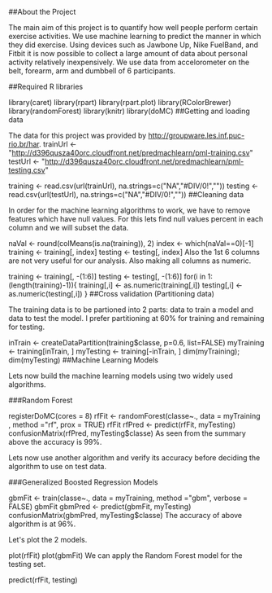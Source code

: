 ##About the Project

The main aim of this project is to quantify how well people perform certain exercise activities. We use machine learning to predict the manner in which they did exercise. Using devices such as Jawbone Up, Nike FuelBand, and Fitbit it is now possible to collect a large amount of data about personal activity relatively inexpensively. We use data from accelorometer on the belt, forearm, arm and dumbbell of 6 participants.

##Required R libraries

library(caret)
library(rpart)
library(rpart.plot)
library(RColorBrewer)
library(randomForest)
library(knitr)
library(doMC)
##Getting and loading data

The data for this project was provided by http://groupware.les.inf.puc-rio.br/har.
trainUrl <- "http://d396qusza40orc.cloudfront.net/predmachlearn/pml-training.csv"
testUrl <- "http://d396qusza40orc.cloudfront.net/predmachlearn/pml-testing.csv"

training <- read.csv(url(trainUrl), na.strings=c("NA","#DIV/0!",""))
testing <- read.csv(url(testUrl), na.strings=c("NA","#DIV/0!",""))
##Cleaning data

In order for the machine learning algorithms to work, we have to remove features which have null values. For this lets find null values percent in each column and we will subset the data.

naVal <- round(colMeans(is.na(training)), 2)
index <- which(naVal==0)[-1]
training <- training[, index]
testing <- testing[, index]
Also the 1st 6 columns are not very useful for our analysis. Also making all columns as numeric.

training <- training[, -(1:6)]
testing <- testing[, -(1:6)]
for(i in 1:(length(training)-1)){
    training[,i] <- as.numeric(training[,i])
    testing[,i] <- as.numeric(testing[,i])
}
##Cross validation (Partitioning data)

The training data is to be partioned into 2 parts: data to train a model and data to test the model. I prefer partitioning at 60% for training and remaining for testing.

inTrain <- createDataPartition(training$classe, p=0.6, list=FALSE)
myTraining <- training[inTrain, ]
myTesting <- training[-inTrain, ]
dim(myTraining); dim(myTesting)
##Machine Learning Models

Lets now build the machine learning models using two widely used algorithms.

###Random Forest

registerDoMC(cores = 8)
rfFit <- randomForest(classe~., data = myTraining , method ="rf", prox = TRUE)
rfFit
rfPred <- predict(rfFit, myTesting)
confusionMatrix(rfPred, myTesting$classe)
As seen from the summary above the accuracy is 99%.

Lets now use another algorithm and verify its accuracy before deciding the algorithm to use on test data.

###Generalized Boosted Regression Models

gbmFit <- train(classe~., data = myTraining, method ="gbm", verbose = FALSE)
gbmFit
gbmPred <- predict(gbmFit, myTesting)
confusionMatrix(gbmPred, myTesting$classe)
The accuracy of above algorithm is at 96%.

Let's plot the 2 models.

plot(rfFit)
plot(gbmFit)
We can apply the Random Forest model for the testing set.

predict(rfFit, testing)
